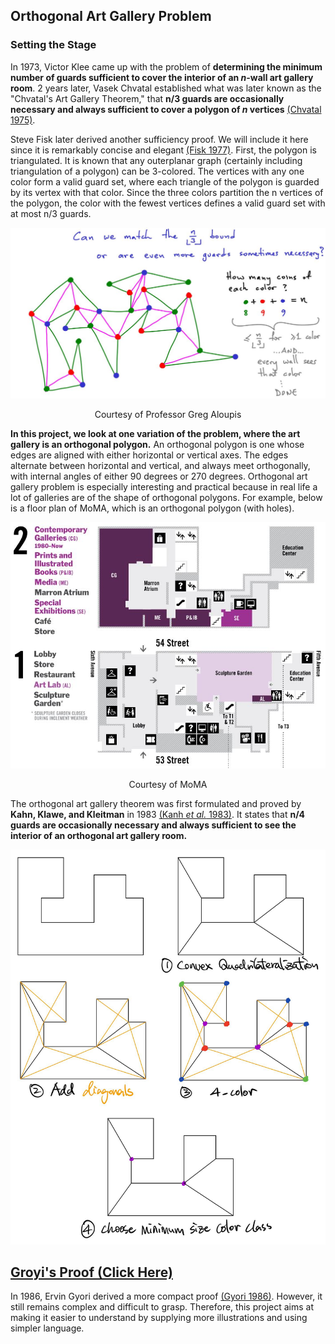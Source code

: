 ## Orthogonal Art Gallery Problem 


### Setting the Stage 

In 1973, Victor Klee came up with the problem of **determining the minimum number of guards sufficient to cover the interior of an *n*-wall art gallery room**. 2 years later, Vasek Chvatal established what was later known as the "Chvatal's Art Gallery Theorem," that **n/3 guards are occasionally necessary and always sufficient to cover a polygon of *n* vertices** [(Chvatal 1975)](https://www.sciencedirect.com/science/article/pii/0095895675900611?via%3Dihub). 

Steve Fisk later derived another sufficiency proof. We will include it here since it is remarkably concise and elegant [(Fisk 1977)](https://www.sciencedirect.com/science/article/pii/009589567890059X). First, the polygon is triangulated. It is known that any outerplanar graph (certainly including triangulation of a polygon) can be 3-colored. The vertices with any one color form a valid guard set, where each triangle of the polygon is guarded by its vertex with that color. Since the three colors partition the n vertices of the polygon, the color with the fewest vertices defines a valid guard set with at most n/3 guards. 

![](/img/img17.JPG)

<p style="text-align: center;"> Courtesy of Professor Greg Aloupis </p>

**In this project, we look at one variation of the problem, where the art gallery is an orthogonal polygon.** An orthogonal polygon is one whose edges are aligned with either horizontal or vertical axes. The edges alternate between horizontal and vertical, and always meet orthogonally, with internal angles of either 90 degrees or 270 degrees. Orthogonal art gallery problem is especially interesting and practical because in real life a lot of galleries are of the shape of orthogonal polygons. For example, below is a floor plan of MoMA, which is an orthogonal polygon (with holes). 

![](/img/img16.JPG)

<p style="text-align: center;"> Courtesy of MoMA </p>

The orthogonal art gallery theorem was first formulated and proved by **Kahn, Klawe, and Kleitman** in 1983 [(Kanh *et al.* 1983)](https://epubs.siam.org/doi/abs/10.1137/0604020). It states that **n/4 guards are occasionally necessary and always sufficient to see the interior of an orthogonal art gallery room.**

![](/img/img18.jpg)

## [Groyi's Proof (Click Here)](/gyori.md)
In 1986, Ervin Gyori derived a more compact proof [(Gyori 1986)](https://epubs.siam.org/doi/10.1137/0607051). However, it still remains complex and difficult to grasp. Therefore, this project aims at making it easier to understand by supplying more illustrations and using simpler language.  

